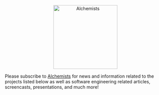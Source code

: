 <p align="center">
  <img src="https://www.alchemists.io/images/logo/hero.png" alt="Alchemists" width="200" height="200"/>
</p>

Please subscribe to [Alchemists](https://www.alchemists.io) for news and information related to the
projects listed below as well as software engineering related articles, screencasts, presentations,
and much more!
